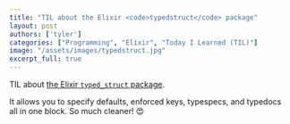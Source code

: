 ```yaml
---
title: "TIL about the Elixir <code>typedstruct</code> package"
layout: post
authors: ['tyler']
categories: ["Programming", "Elixir", "Today I Learned (TIL)"]
image: "/assets/images/typedstruct.jpg"
excerpt_full: true
---
```


TIL about [the Elixir `typed_struct` package](https://github.com/ejpcmac/typed_struct).

It allows you to specify defaults, enforced keys, typespecs, and typedocs all in one block. So much cleaner! 😍


